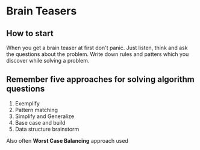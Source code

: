 # Brain Teasers

## How to start
When you get a brain teaser at first don't panic. Just listen, think and ask the questions about the problem.
Write down rules and patters which you discover while solving a problem.
 
## Remember five approaches for solving algorithm questions
1. Exemplify
2. Pattern matching
3. Simplify and Generalize
4. Base case and build
5. Data structure brainstorm

Also often **Worst Case Balancing** approach used